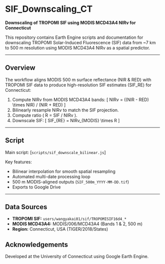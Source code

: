 # SIF_Downscaling_CT
**Downscaling of TROPOMI SIF using MODIS MCD43A4 NIRv for Connecticut**

This repository contains Earth Engine scripts and documentation for downscaling
TROPOMI Solar-Induced Fluorescence (SIF) data from ~7 km to 500 m resolution
using MODIS MCD43A4 NIRv as a spatial predictor.

---

##  Overview

The workflow aligns MODIS 500 m surface reflectance (NIR & RED) with TROPOMI SIF
data to produce high-resolution SIF estimates (SIF_RE) for Connecticut:

1. Compute NIRv from MODIS MCD43A4 bands:
   \[
   NIRv = ((NIR - RED) \times NIR) / (NIR + RED)
   \]
2. Bilinearly resample NIRv to match the SIF projection.
3. Compute ratio \( R = SIF / NIRv \).
4. Downscale SIF:
   \[
   SIF_{RE} = NIRv_{MODIS} \times R
   \]
   
---

##  Script
Main script: [`scripts/sif_downscale_bilinear.js`]

Key features:
- Bilinear interpolation for smooth spatial resampling  
- Automated multi-date processing loop  
- 500 m MODIS-aligned outputs (`SIF_500m_YYYY-MM-DD.tif`)  
- Exports to Google Drive  

---

##  Data Sources
- **TROPOMI SIF:** `users/wangyakai01/sif/TROPOMISIF16d4_*`
- **MODIS MCD43A4:** MODIS/006/MCD43A4 (Bands 1 & 2, 500 m)
- **Region:** Connecticut, USA (TIGER/2018/States)



##  Acknowledgements
Developed at the University of Connecticut using Google Earth Engine.

